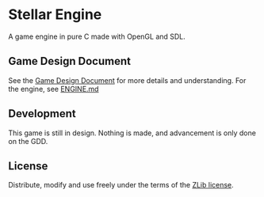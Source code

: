 #  Stellar Engine

A game engine in pure C made with OpenGL and SDL.

## Game Design Document

See the [Game Design Document](./GDD.md) for more  details and understanding.
For the engine, see [ENGINE.md](./ENGINE.md)

## Development

This game is still in design. Nothing is made, and advancement is only done on the GDD.

## License

Distribute, modify and use freely under the terms of the [ZLib license](./LICENSE).
